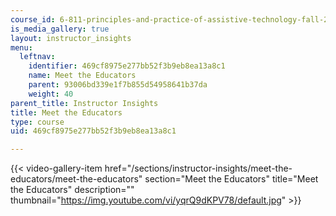 ```yaml
---
course_id: 6-811-principles-and-practice-of-assistive-technology-fall-2014
is_media_gallery: true
layout: instructor_insights
menu:
  leftnav:
    identifier: 469cf8975e277bb52f3b9eb8ea13a8c1
    name: Meet the Educators
    parent: 93006bd339e1f7b855d54958641b37da
    weight: 40
parent_title: Instructor Insights
title: Meet the Educators
type: course
uid: 469cf8975e277bb52f3b9eb8ea13a8c1

---
```

{{< video-gallery-item href="/sections/instructor-insights/meet-the-educators/meet-the-educators" section="Meet the Educators" title="Meet the Educators" description="" thumbnail="https://img.youtube.com/vi/yqrQ9dKPV78/default.jpg" >}}